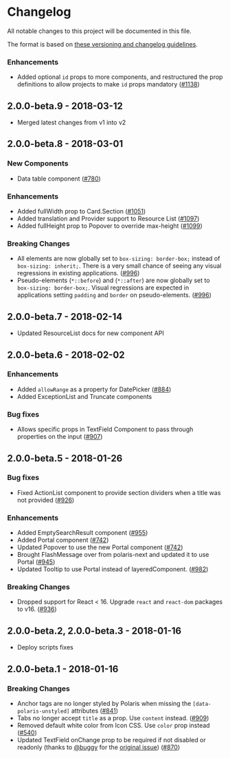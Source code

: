# Changelog

All notable changes to this project will be documented in this file.

The format is based on [these versioning and changelog guidelines][changelog-guidelines].

<!-- ## Unreleased -->
### Enhancements
- Added optional `id` props to more components, and restructured the prop definitions to allow projects to make `id` props mandatory ([#1138](https://github.com/Shopify/polaris-react/pull/1138))

## 2.0.0-beta.9 - 2018-03-12
- Merged latest changes from v1 into v2

## 2.0.0-beta.8 - 2018-03-01

### New Components
- Data table component ([#780](https://github.com/Shopify/polaris-react/pull/780))

### Enhancements
- Added fullWidth prop to Card.Section ([#1051](https://github.com/Shopify/polaris-react/pull/1051))
- Added translation and Provider support to Resource List ([#1097](https://github.com/Shopify/polaris-react/pull/1097))
- Added fullHeight prop to Popover to override max-height ([#1099](https://github.com/Shopify/polaris-react/pull/1099))

### Breaking Changes
- All elements are now globally set to `box-sizing: border-box;` instead of `box-sizing: inherit;`. There is a very small chance of seeing any visual regressions in existing applications. ([#996](https://github.com/Shopify/polaris-react/pull/996))
- Pseudo-elements (`*::before`) and (`*::after`) are now globally set to `box-sizing: border-box;`. Visual regressions are expected in applications setting `padding` and `border` on pseudo-elements. ([#996](https://github.com/Shopify/polaris-react/pull/996))

## 2.0.0-beta.7 - 2018-02-14
- Updated ResourceList docs for new component API

## 2.0.0-beta.6 - 2018-02-02
### Enhancements
- Added `allowRange` as a property for DatePicker ([#884](https://github.com/Shopify/polaris-react/pull/884))
- Added ExceptionList and Truncate components

### Bug fixes
- Allows specific props in TextField Component to pass through properties on the input ([#907](https://github.com/Shopify/polaris-react/pull/907))

## 2.0.0-beta.5 - 2018-01-26
### Bug fixes
- Fixed ActionList component to provide section dividers when a title was not provided ([#926](https://github.com/Shopify/polaris-react/pull/926))

### Enhancements
- Added EmptySearchResult component ([#955](https://github.com/Shopify/polaris-react/pull/955))
- Added Portal component ([#742](https://github.com/Shopify/polaris-react/pull/742))
- Updated Popover to use the new Portal component ([#742](https://github.com/Shopify/polaris-react/pull/742))
- Brought FlashMessage over from polaris-next and updated it to use Portal ([#945](https://github.com/Shopify/polaris-react/pull/945))
- Updated Tooltip to use Portal instead of layeredComponent. ([#982](https://github.com/Shopify/polaris-react/pull/982))

### Breaking Changes
- Dropped support for React < 16. Upgrade `react` and `react-dom` packages to v16. ([#936](https://github.com/shopify/polaris-react/pull/936))

## 2.0.0-beta.2, 2.0.0-beta.3 - 2018-01-16
- Deploy scripts fixes

## 2.0.0-beta.1 - 2018-01-16
### Breaking Changes
- Anchor tags are no longer styled by Polaris when missing the `[data-polaris-unstyled]` attributes ([#841](https://github.com/shopify/polaris-react/pull/841))
- Tabs no longer accept `title` as a prop. Use `content` instead. ([#909](https://github.com/Shopify/polaris-react/pull/909))
- Removed default white color from Icon CSS. Use `color` prop instead ([#540](https://github.com/Shopify/polaris-react/pull/540))
- Updated TextField onChange prop to be required if not disabled or readonly (thanks to [@buggy](https://github.com/buggy) for the [original issue](https://github.com/Shopify/polaris/issues/82)) ([#870](https://github.com/Shopify/polaris-react/pull/870))

[changelog-guidelines]: https://github.com/Shopify/polaris/blob/master/documentation/Versioning%20and%20changelog.md
